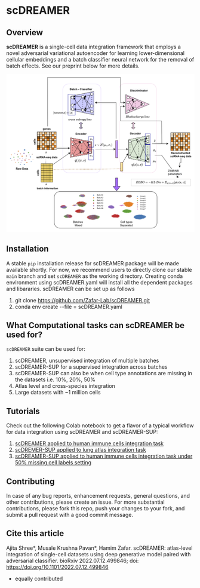 # scDREAMER
## Overview
**scDREAMER** is a single-cell data integration framework that employs a novel adversarial variational autoencoder for learning lower-dimensional cellular embeddings and a batch classifier neural network for the removal of batch effects. See our preprint below for more details. 

<img src='architecture.png'>


## Installation

A stable `pip` installation release for scDREAMER package will be made available shortly. For now, we recommend users to directly clone our stable `main` branch and set `scDREAMER` as the working directory. Creating conda environment using scDREAMER.yaml will install all the dependent packages and libararies. scDREAMER can be set up as follows 

1. git clone https://github.com/Zafar-Lab/scDREAMER.git
2. conda env create --file = scDREAMER.yaml

## What Computational tasks can scDREAMER be used for?

`scDREAMER` suite can be used for:
1. scDREAMER, unsupervised integration of multiple batches
2. scDREAMER-SUP for a supervised integration across batches
3. scDREAMER-SUP can also be when cell type annotations are missing in the datasets i.e. 10%, 20%, 50%
4. Atlas level and cross-species integration
5. Large datasets with ~1 million cells

## Tutorials
Check out the following Colab notebook to get a flavor of a typical workflow for data integration using scDREAMER and scDREAMER-SUP:

1. [scDREAMER applied to human immune cells integration task](https://colab.research.google.com/drive/1UQ3pLd9UgSgsR8TqRFVWuYBy-doZpy2K?usp=sharing) 
2. [scDREMER-SUP applied to lung atlas integration task]()
3. [scDREAMER-SUP applied to human immune cells integration task under 50% missing cell labels setting]()

## Contributing
In case of any bug reports, enhancement requests, general questions, and other contributions, please create an issue. For more substantial contributions, please fork this repo, push your changes to your fork, and submit a pull request with a good commit message.

## Cite this article
Ajita Shree*, Musale Krushna Pavan*, Hamim Zafar. scDREAMER: atlas-level integration of single-cell datasets using deep generative model paired with adversarial classifier. bioRxiv 2022.07.12.499846; doi: https://doi.org/10.1101/2022.07.12.499846  
* equally contributed
